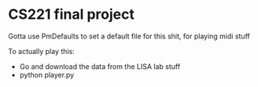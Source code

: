 CS221 final project
=============

Gotta use PmDefaults to set a default file for this shit, for playing midi stuff

To actually play this:

* Go and download the data from the LISA lab stuff
* python player.py
